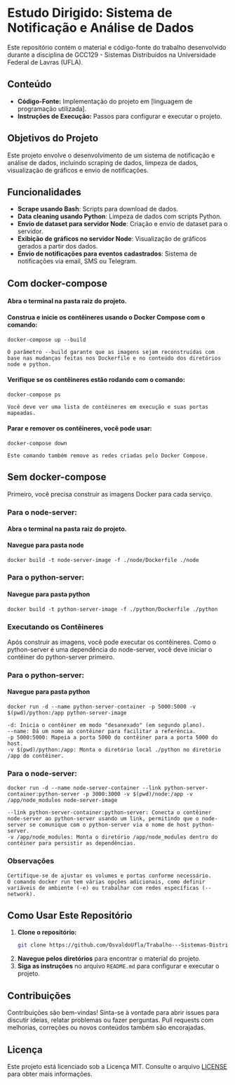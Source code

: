 # Estudo Dirigido: Sistema de Notificação e Análise de Dados

Este repositório contém o material e código-fonte do trabalho desenvolvido durante a disciplina de GCC129 - Sistemas Distribuídos na Universidade Federal de Lavras (UFLA).

## Conteúdo

- **Código-Fonte:** Implementação do projeto em [linguagem de programação utilizada].
- **Instruções de Execução:** Passos para configurar e executar o projeto.

## Objetivos do Projeto

Este projeto envolve o desenvolvimento de um sistema de notificação e análise de dados, incluindo scraping de dados, limpeza de dados, visualização de gráficos e envio de notificações.

## Funcionalidades

- **Scrape usando Bash**: Scripts para download de dados.
- **Data cleaning usando Python**: Limpeza de dados com scripts Python.
- **Envio de dataset para servidor Node**: Criação e envio de dataset para o servidor.
- **Exibição de gráficos no servidor Node**: Visualização de gráficos gerados a partir dos dados.
- **Envio de notificações para eventos cadastrados**: Sistema de notificações via email, SMS ou Telegram.


## Com docker-compose
#### Abra o terminal na pasta raiz do projeto.  
#### Construa e inicie os contêineres usando o Docker Compose com o comando:  
   
    docker-compose up --build  
    
    O parâmetro --build garante que as imagens sejam reconstruídas com base nas mudanças feitas nos Dockerfile e no conteúdo dos diretórios node e python.   

#### Verifique se os contêineres estão rodando com o comando:

    docker-compose ps

    Você deve ver uma lista de contêineres em execução e suas portas mapeadas.


#### Parar e remover os contêineres, você pode usar:

    docker-compose down

    Este comando também remove as redes criadas pelo Docker Compose.

## Sem docker-compose

Primeiro, você precisa construir as imagens Docker para cada serviço.

### Para o node-server:
#### Abra o terminal na pasta raiz do projeto. 
#### Navegue para pasta node 

    docker build -t node-server-image -f ./node/Dockerfile ./node

### Para o python-server:
#### Navegue para pasta python 

    docker build -t python-server-image -f ./python/Dockerfile ./python

### Executando os Contêineres

Após construir as imagens, você pode executar os contêineres. Como o python-server é uma dependência do node-server, você deve iniciar o contêiner do python-server primeiro.

### Para o python-server:
#### Navegue para pasta python 

    docker run -d --name python-server-container -p 5000:5000 -v $(pwd)/python:/app python-server-image

    -d: Inicia o contêiner em modo "desanexado" (em segundo plano).
    --name: Dá um nome ao contêiner para facilitar a referência.
    -p 5000:5000: Mapeia a porta 5000 do contêiner para a porta 5000 do host.
    -v $(pwd)/python:/app: Monta o diretório local ./python no diretório /app do contêiner.

### Para o node-server:

    docker run -d --name node-server-container --link python-server-container:python-server -p 3000:3000 -v $(pwd)/node:/app -v /app/node_modules node-server-image

    --link python-server-container:python-server: Conecta o contêiner node-server ao python-server usando um link, permitindo que o node-server se comunique com o python-server via o nome de host python-server.
    -v /app/node_modules: Monta o diretório /app/node_modules dentro do contêiner para persistir as dependências.

### Observações

    Certifique-se de ajustar os volumes e portas conforme necessário.
    O comando docker run tem várias opções adicionais, como definir variáveis de ambiente (-e) ou trabalhar com redes específicas (--network).

## Como Usar Este Repositório

1. **Clone o repositório:**
    ```bash
    git clone https://github.com/OsvaldoUfla/Trabalho---Sistemas-Distribuidos-UFLA.git
    ```
2. **Navegue pelos diretórios** para encontrar o material do projeto.
3. **Siga as instruções** no arquivo `README.md` para configurar e executar o projeto.

## Contribuições

Contribuições são bem-vindas! Sinta-se à vontade para abrir issues para discutir ideias, relatar problemas ou fazer perguntas. Pull requests com melhorias, correções ou novos conteúdos também são encorajadas.

## Licença

Este projeto está licenciado sob a Licença MIT. Consulte o arquivo [LICENSE](LICENSE) para obter mais informações.
